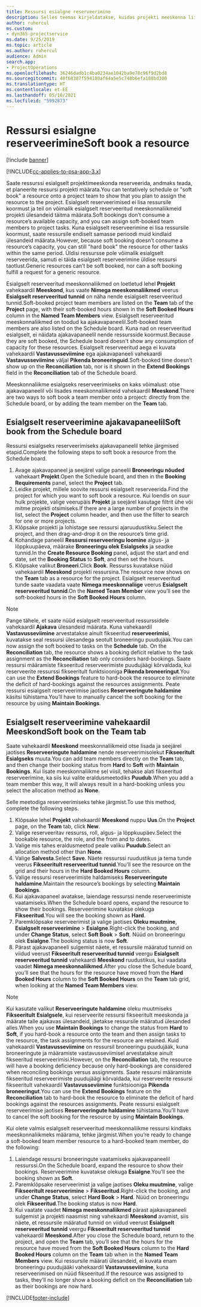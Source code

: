 ```yaml
---
title: Ressursi esialgne reserveerimine
description: Selles teemas kirjeldatakse, kuidas projekti meeskonna liikmeid ajastada või esialgselt reserveerida.
author: ruhercul
ms.custom:
- dyn365-projectservice
ms.date: 9/25/2019
ms.topic: article
ms.author: ruhercul
audience: Admin
search.app:
- ProjectOperations
ms.openlocfilehash: 36246dadb1c4ba0234ae1042ba9e78c96f9d2bd8
ms.sourcegitcommit: 40f68387f594180af64a5e5c748b6efa188bd300
ms.translationtype: HT
ms.contentlocale: et-EE
ms.lasthandoff: 05/10/2021
ms.locfileid: "5992873"
---
```

# <a name="soft-book-a-resource"></a><span data-ttu-id="84bd1-103">Ressursi esialgne reserveerimine</span><span class="sxs-lookup"><span data-stu-id="84bd1-103">Soft book a resource</span></span>

[!include [banner](../includes/psa-now-project-operations.md)]

[!INCLUDE[cc-applies-to-psa-app-3.x](../includes/cc-applies-to-psa-app-3x.md)]

<span data-ttu-id="84bd1-104">Saate ressurssi esialgselt projektimeeskonda reserveerida, andmaks teada, et planeerite ressursi projekti määrata.</span><span class="sxs-lookup"><span data-stu-id="84bd1-104">You can tentatively schedule or "soft book" a resource onto a project team to show that you plan to assign the resource to the project.</span></span> <span data-ttu-id="84bd1-105">Esialgselt reserveerimised ei lisa ressursile koormust ja teil on võimalik esialgselt reserveeritud meeskonnaliikmeid projekti ülesandeid täitma määrata.</span><span class="sxs-lookup"><span data-stu-id="84bd1-105">Soft bookings don’t consume a resource’s available capacity, and you can assign soft-booked team members to project tasks.</span></span> <span data-ttu-id="84bd1-106">Kuna esialgselt reserveerimine ei lisa ressursile koormust, saate ressursile endiselt samasse perioodi muid kindlaid ülesandeid määrata.</span><span class="sxs-lookup"><span data-stu-id="84bd1-106">However, because soft booking doesn’t consume a resource’s capacity, you can still "hard book" the resource for other tasks within the same period.</span></span> <span data-ttu-id="84bd1-107">Üldisi ressursse pole võimalik esialgselt reserveerida, samuti ei täida esialgselt reserveerimine üldise ressursi taotlust.</span><span class="sxs-lookup"><span data-stu-id="84bd1-107">Generic resources can’t be soft booked, nor can a soft booking fulfill a request for a generic resource.</span></span>

<span data-ttu-id="84bd1-108">Esialgselt reserveeritud meeskonnaliikmed on loetletud lehel **Projekt** vahekaardil **Meeskond**, kus vaate **Nimega meeskonnaliikmed** veerus **Esialgselt reserveeritud tunnid** on näha nende esialgselt reserveeritud tunnid.</span><span class="sxs-lookup"><span data-stu-id="84bd1-108">Soft-booked project team members are listed on the **Team** tab of the **Project** page, with their soft-booked hours shown in the **Soft Booked Hours** column in the **Named Team Members** view.</span></span> <span data-ttu-id="84bd1-109">Esialgselt reserveeritud meeskonnaliikmed on toodud ka ajakavapaneelil.</span><span class="sxs-lookup"><span data-stu-id="84bd1-109">Soft-booked team members are also listed on the Schedule board.</span></span> <span data-ttu-id="84bd1-110">Kuna nad on reserveeritud esialgselt, ei näidata ajakavapaneelil nende ressursside koormust.</span><span class="sxs-lookup"><span data-stu-id="84bd1-110">Because they are soft booked, the Schedule board doesn't show any consumption of capacity for these resources.</span></span> <span data-ttu-id="84bd1-111">Esialgselt reserveeritud aega ei kuvata vahekaardil **Vastavusseviimine** ega ajakavapaneeli vahekaardi **Vastavusseviimine** väljal **Pikenda broneeringuid**.</span><span class="sxs-lookup"><span data-stu-id="84bd1-111">Soft-booked time doesn’t show up on the **Reconciliation** tab, nor is it shown in the **Extend Bookings** field in the **Reconciliation** tab of the Schedule board.</span></span> 

<span data-ttu-id="84bd1-112">Meeskonnaliikme esialgseks reserveerimiseks on kaks võimalust: otse ajakavapaneelil või lisades meeskonnaliikmeid vahekaardil **Meeskond**.</span><span class="sxs-lookup"><span data-stu-id="84bd1-112">There are two ways to soft book a team member onto a project: directly from the Schedule board, or by adding the team member on the **Team** tab.</span></span> 

## <a name="soft-book-from-the-schedule-board"></a><span data-ttu-id="84bd1-113">Esialgselt reserveerimine ajakavapaneelil</span><span class="sxs-lookup"><span data-stu-id="84bd1-113">Soft book from the Schedule board</span></span>
<span data-ttu-id="84bd1-114">Ressursi esialgseks reserveerimiseks ajakavapaneelil tehke järgmised etapid.</span><span class="sxs-lookup"><span data-stu-id="84bd1-114">Complete the following steps to soft book a resource from the Schedule board.</span></span> 

1. <span data-ttu-id="84bd1-115">Avage ajakavapaneel ja seejärel valige paneelil **Broneeringu nõuded** vahekaart **Projekt**.</span><span class="sxs-lookup"><span data-stu-id="84bd1-115">Open the Schedule board, and then in the **Booking Requirements** panel, select the **Project** tab.</span></span>
2. <span data-ttu-id="84bd1-116">Leidke projekt, millele soovite ressursi esialgselt reserveerida.</span><span class="sxs-lookup"><span data-stu-id="84bd1-116">Find the project for which you want to soft book a resource.</span></span> <span data-ttu-id="84bd1-117">Kui loendis on suur hulk projekte, valige veerupäis **Projekt** ja seejärel kasutage filtrit ühe või mitme projekti otsimiseks.</span><span class="sxs-lookup"><span data-stu-id="84bd1-117">If there are a large number of projects in the list, select the **Project** column header, and then use the filter to search for one or more projects.</span></span>
3. <span data-ttu-id="84bd1-118">Klõpsake projekti ja lohistage see ressursi ajaruudustikku.</span><span class="sxs-lookup"><span data-stu-id="84bd1-118">Select the project, and then drag-and-drop it on the resource’s time grid.</span></span>
5. <span data-ttu-id="84bd1-119">Kohandage paneelil **Ressursi reserveeringu loomine** algus- ja lõppkuupäeva, määrake **Broneeringu olek** **Esialgseks** ja seadke tunnid.</span><span class="sxs-lookup"><span data-stu-id="84bd1-119">In the **Create Resource Booking** panel, adjust the start and end date, set the **Booking Status** to **Soft**, and then set the hours.</span></span> 
6. <span data-ttu-id="84bd1-120">Klõpsake valikut **Broneeri**.</span><span class="sxs-lookup"><span data-stu-id="84bd1-120">Click **Book**.</span></span> <span data-ttu-id="84bd1-121">Ressurss kuvatakse nüüd vahekaardil **Meeskond** projekti ressursina.</span><span class="sxs-lookup"><span data-stu-id="84bd1-121">The resource now shows on the **Team** tab as a resource for the project.</span></span> <span data-ttu-id="84bd1-122">Esialgselt reserveeritud tunde saate vaadata vaate **Nimega meeskonnaliige** veerus **Esialgselt reserveeritud tunnid**.</span><span class="sxs-lookup"><span data-stu-id="84bd1-122">On the **Named Team Member** view you’ll see the soft-booked hours in the **Soft Booked Hours** column.</span></span>

> [!NOTE]
> <span data-ttu-id="84bd1-123">Pange tähele, et saate nüüd esialgselt reserveeritud ressurssidele vahekaardil **Ajakava** ülesandeid määrata. Kuna vahekaardil **Vastavusseviimine** arvestatakse ainult fikseeritud **reserveerimisi**, kuvatakse seal ressursi ülesandega seotult broneeringu puudujääk.</span><span class="sxs-lookup"><span data-stu-id="84bd1-123">You can now assign the soft booked to tasks on the **Schedule** tab. On the **Reconciliation** tab, the resource shows a booking deficit relative to the task assignment as the **Reconciliation** tab only considers hard-bookings.</span></span> <span data-ttu-id="84bd1-124">Saate ressursi määramiste fikseeritud reserveerimiste puudujäägi kõrvaldada, kui reserveerite ressurssi fikseeritult funktsiooniga **Pikenda broneeringut**.</span><span class="sxs-lookup"><span data-stu-id="84bd1-124">You can use the **Extend Bookings** feature to hard-book the resource to eliminate the deficit of hard-bookings against the resources assignments.</span></span> <span data-ttu-id="84bd1-125">Peate ressursi esialgselt reserveerimise jaotises **Reserveeringute haldamine** käsitsi tühistama.</span><span class="sxs-lookup"><span data-stu-id="84bd1-125">You’ll have to manually cancel the soft booking for the resource by using **Maintain Bookings**.</span></span>

## <a name="soft-book-on-the-team-tab"></a><span data-ttu-id="84bd1-126">Esialgselt reserveerimine vahekaardil Meeskond</span><span class="sxs-lookup"><span data-stu-id="84bd1-126">Soft book on the Team tab</span></span>

<span data-ttu-id="84bd1-127">Saate vahekaardil **Meeskond** meeskonnaliikmeid otse lisada ja seejärel jaotises **Reserveeringute haldamine** nende reserveerimisolekut **Fikseeritult** **Esialgseks** muuta.</span><span class="sxs-lookup"><span data-stu-id="84bd1-127">You can add team members directly on the **Team** tab, and then change their booking status from **Hard** to **Soft** with **Maintain Bookings**.</span></span> <span data-ttu-id="84bd1-128">Kui lisate meeskonnaliikme sel viisil, tehakse alati fikseeritud reserveerimine, ka siis kui valite eraldusmeetodiks **Puudub**.</span><span class="sxs-lookup"><span data-stu-id="84bd1-128">When you add a team member this way, it will always result in a hard-booking unless you select the allocation method as **None**.</span></span>

<span data-ttu-id="84bd1-129">Selle meetodiga reserveerimiseks tehke järgmist.</span><span class="sxs-lookup"><span data-stu-id="84bd1-129">To use this method, complete the following steps.</span></span>

1. <span data-ttu-id="84bd1-130">Klõpsake lehel **Projekt** vahekaardil **Meeskond** nuppu **Uus**.</span><span class="sxs-lookup"><span data-stu-id="84bd1-130">On the **Project** page, on the **Team** tab, click **New**.</span></span>
2. <span data-ttu-id="84bd1-131">Valige reserveeritav ressurss, roll, algus- ja lõppkuupäev.</span><span class="sxs-lookup"><span data-stu-id="84bd1-131">Select the bookable resource, the role, and the from and to dates.</span></span>
3. <span data-ttu-id="84bd1-132">Valige mis tahes eraldusmeetod peale valiku **Puudub**.</span><span class="sxs-lookup"><span data-stu-id="84bd1-132">Select an allocation method other than **None**.</span></span>
4. <span data-ttu-id="84bd1-133">Valige **Salvesta**.</span><span class="sxs-lookup"><span data-stu-id="84bd1-133">Select **Save**.</span></span> <span data-ttu-id="84bd1-134">Näete ressurssi ruudustikus ja tema tunde veerus **Fikseeritult reserveeritud tunnid**.</span><span class="sxs-lookup"><span data-stu-id="84bd1-134">You’ll see the resource on the grid and their hours in the **Hard Booked Hours** column.</span></span>
5. <span data-ttu-id="84bd1-135">Valige ressursi reserveerimiste haldamiseks **Reserveeringute haldamine**.</span><span class="sxs-lookup"><span data-stu-id="84bd1-135">Maintain the resource’s bookings by selecting **Maintain Bookings**.</span></span>
6. <span data-ttu-id="84bd1-136">Kui ajakavapaneel avatakse, laiendage ressurssi nende reserveerimiste vaatamiseks.</span><span class="sxs-lookup"><span data-stu-id="84bd1-136">When the Schedule board opens, expand the resource to show their bookings.</span></span> <span data-ttu-id="84bd1-137">Reserveerimine kuvatakse olekuga **Fikseeritud**.</span><span class="sxs-lookup"><span data-stu-id="84bd1-137">You will see the booking shown as **Hard**.</span></span>
7. <span data-ttu-id="84bd1-138">Paremklõpsake reserveerimist ja valige jaotises **Oleku muutmine**, **Esialgselt reserveerimine** \> **Esialgne**.</span><span class="sxs-lookup"><span data-stu-id="84bd1-138">Right-click the booking, and under **Change Status**, select **Soft Book** \> **Soft**.</span></span> <span data-ttu-id="84bd1-139">Nüüd on broneeringu olek **Esialgne**.</span><span class="sxs-lookup"><span data-stu-id="84bd1-139">The booking status is now **Soft**.</span></span>
8. <span data-ttu-id="84bd1-140">Pärast ajakavapaneeli sulgemist näete, et ressursile määratud tunnid on viidud veerust **Fikseeritult reserveeritud tunnid** veergu **Esialgselt reserveeritud tunnid** vahekaardi **Meeskond** ruudustikus, kui vaadata vaadet **Nimega meeskonnaliikmed**.</span><span class="sxs-lookup"><span data-stu-id="84bd1-140">After you close the Schedule board, you’ll see that the hours for the resource have moved from the **Hard Booked Hours** column to the **Soft Booked Hours** on the **Team** tab grid, when looking at the **Named Team Members** view.</span></span>

> [!NOTE]
> <span data-ttu-id="84bd1-141">Kui kasutate valikut **Reserveeringute haldamine** oleku muutmiseks **Fikseeritult** **Esialgsele**, kui reserveerite ressursi fikseeritult meeskonda ja määrate talle ajakavas ülesandeid, jäetakse ressursile määratud ülesanded alles.</span><span class="sxs-lookup"><span data-stu-id="84bd1-141">When you use **Maintain Bookings** to change the status from **Hard** to **Soft**, if you hard-book a resource onto the team and then assign tasks to the resource, the task assignments for the resource are retained.</span></span> <span data-ttu-id="84bd1-142">Kuid vahekaardil **Vastavusseviimine** on ressursil broneeringu puudujääk, kuna broneeringute ja määramiste vastavusseviimisel arvestatakse ainult fikseeritud reserveerimisi.</span><span class="sxs-lookup"><span data-stu-id="84bd1-142">However, on the **Reconciliation** tab, the resource will have a booking deficiency because only hard-bookings are considered when reconciling bookings versus assignments.</span></span> <span data-ttu-id="84bd1-143">Saate ressursi määramiste fikseeritud reserveerimiste puudujäägi kõrvaldada, kui reserveerite ressursi fikseeritult vahekaardil **Vastavusseviimine** funktsiooniga **Pikenda broneeringut**.</span><span class="sxs-lookup"><span data-stu-id="84bd1-143">You can use the **Extend Bookings** feature on the **Reconciliation** tab to hard-book the resource to eliminate the deficit of hard bookings against the resources assignments.</span></span> <span data-ttu-id="84bd1-144">Peate ressursi esialgselt reserveerimise jaotises **Reserveeringute haldamine** tühistama.</span><span class="sxs-lookup"><span data-stu-id="84bd1-144">You’ll have to cancel the soft booking for the resource by using **Maintain Bookings**.</span></span>

<span data-ttu-id="84bd1-145">Kui olete valmis esialgselt reserveeritud meeskonnaliikme ressursi kindlaks meeskonnaliikmeks määrama, tehke järgmist.</span><span class="sxs-lookup"><span data-stu-id="84bd1-145">When you’re ready to change a soft-booked team member resource to a hard-booked team member, do the following:</span></span>

1. <span data-ttu-id="84bd1-146">Laiendage ressursi broneeringute vaatamiseks ajakavapaneelil ressurssi.</span><span class="sxs-lookup"><span data-stu-id="84bd1-146">On the Schedule board, expand the resource to show their bookings.</span></span> <span data-ttu-id="84bd1-147">Reserveerimine kuvatakse olekuga **Esialgne**.</span><span class="sxs-lookup"><span data-stu-id="84bd1-147">You’ll see the booking shown as **Soft**.</span></span>
2. <span data-ttu-id="84bd1-148">Paremklõpsake reserveerimist ja valige jaotises **Oleku muutmine**, valige **Fikseeritult reserveerimine** \> **Fikseeritud**.</span><span class="sxs-lookup"><span data-stu-id="84bd1-148">Right-click the booking, and under **Change Status**, select **Hard Book** \> **Hard**.</span></span> <span data-ttu-id="84bd1-149">Nüüd on broneeringu olek **Fikseeritud**.</span><span class="sxs-lookup"><span data-stu-id="84bd1-149">The booking status is now **Hard**.</span></span>
3. <span data-ttu-id="84bd1-150">Kui vaatate vaadet **Nimega meeskonnaliikmed** pärast ajakavapaneeli sulgemist ja projekti naasmist ning vahekaardi **Meeskond** avamist, siis näete, et ressursile määratud tunnid on viidud veerust **Esialgselt reserveeritud tunnid** veergu **Fikseeritult reserveeritud tunnid** vahekaardil **Meeskond**.</span><span class="sxs-lookup"><span data-stu-id="84bd1-150">After you close the Schedule board, return to the project, and open the **Team** tab, you’ll see that the hours for the resource have moved from the **Soft Booked Hours** column to the **Hard Booked Hours** column on the **Team** tab when in the **Named Team Members** view.</span></span> <span data-ttu-id="84bd1-151">Kui ressursile määrati ülesandeid, ei kuvata enam broneeringu puudujääki vahekaardil **Vastavusseviimine**, kuna reserveerimised on nüüd fikseeritud.</span><span class="sxs-lookup"><span data-stu-id="84bd1-151">If the resource was assigned to tasks, they’ll no longer show a booking deficit on the **Reconciliation** tab as their bookings are now hard.</span></span>



[!INCLUDE[footer-include](../includes/footer-banner.md)]